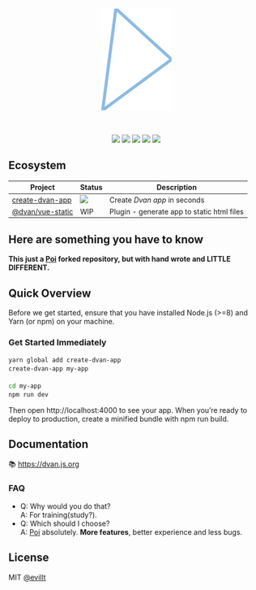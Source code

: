 <br>
<p align="center">
  <img src="./logo.svg">
</p>
<br>

<p align="center">
  <a href="https://github.com/evillt/dvan/tree/master/packages/dvan"><img src="https://badgen.net/npm/v/dvan?icon=npm"></a>
  <a href="https://github.com/evillt/dvan/tree/master/packages/dvan"><img src="https://badgen.net/npm/dm/dvan"></a>
  <a href="./LICENSE"><img src="https://badgen.net/npm/license/dvan"></a>
  <a href="https://packagephobia.now.sh/result?p=dvan"><img src="https://badgen.net/packagephobia/install/dvan"></a>
  <a href="https://packagephobia.now.sh/result?p=dvan"><img src="https://badgen.net/packagephobia/publish/dvan"></a>
</p>

## Ecosystem

| Project                                                                           | Status                                                 | Description                                |
| --------------------------------------------------------------------------------- | ------------------------------------------------------ | ------------------------------------------ |
| [create-dvan-app](https://github.com/evillt/dvan/tree/master/create-dvan-app)     | ![](https://badgen.net/npm/v/create-dvan-app?icon=npm) | Create _Dvan app_ in seconds               |
| [@dvan/vue-static](https://github.com/evillt/dvan/tree/master/plugins/vue-static) | WIP                                                    | Plugin - generate app to static html files |

## Here are something you have to know

**This just a [Poi](https://github.com/egoist/poi) forked repository, but with hand wrote and LITTLE DIFFERENT.**

## Quick Overview

Before we get started, ensure that you have installed Node.js (>=8) and Yarn (or npm) on your machine.

### Get Started Immediately

```sh
yarn global add create-dvan-app
create-dvan-app my-app

cd my-app
npm run dev
```

Then open http://localhost:4000 to see your app.
When you’re ready to deploy to production, create a minified bundle with npm run build.

## Documentation

📚 https://dvan.js.org

### FAQ

- Q: Why would you do that?  
  A: For training(study?).
- Q: Which should I choose?  
  A: [Poi](https://github.com/egoist/poi) absolutely. **More features**, better experience and less bugs.

## License

MIT [@evillt](https://github.com/evillt)
